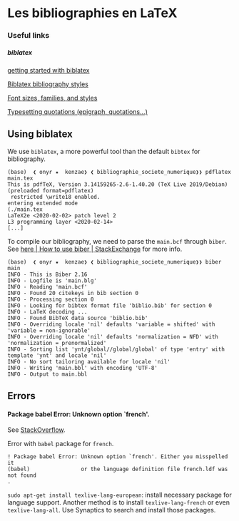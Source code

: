 # Les bibliographies en LaTeX

### Useful links

##### biblatex

[getting started with biblatex](https://www.overleaf.com/learn/latex/Articles/Getting_started_with_BibLaTeX)

[Biblatex bibliography styles](https://www.overleaf.com/learn/latex/Biblatex_bibliography_styles)

[Font sizes, families, and styles](https://www.overleaf.com/learn/latex/Font_sizes%2C_families%2C_and_styles#Font_sizes)

[Typesetting quotations (epigraph, quotations...)](https://www.overleaf.com/learn/latex/Typesetting_quotations)

## Using biblatex

We use `biblatex`, a more powerful tool than the default `bibtex` for bibliography.

```shell
(base)  ❮ onyr ★  kenzae❯ ❮ bibliographie_societe_numerique❯❯ pdflatex main.tex 
This is pdfTeX, Version 3.14159265-2.6-1.40.20 (TeX Live 2019/Debian) (preloaded format=pdflatex)
 restricted \write18 enabled.
entering extended mode
(./main.tex
LaTeX2e <2020-02-02> patch level 2
L3 programming layer <2020-02-14>
[...]
```

To compile our bibliography, we need to parse the `main.bcf` through `biber`. See [here | How to use biber | StackExchange](https://tex.stackexchange.com/questions/26516/how-to-use-biber) for more info.

```shell
(base)  ❮ onyr ★  kenzae❯ ❮ bibliographie_societe_numerique❯❯ biber main
INFO - This is Biber 2.16
INFO - Logfile is 'main.blg'
INFO - Reading 'main.bcf'
INFO - Found 20 citekeys in bib section 0
INFO - Processing section 0
INFO - Looking for bibtex format file 'biblio.bib' for section 0
INFO - LaTeX decoding ...
INFO - Found BibTeX data source 'biblio.bib'
INFO - Overriding locale 'nil' defaults 'variable = shifted' with 'variable = non-ignorable'
INFO - Overriding locale 'nil' defaults 'normalization = NFD' with 'normalization = prenormalized'
INFO - Sorting list 'ynt/global//global/global' of type 'entry' with template 'ynt' and locale 'nil'
INFO - No sort tailoring available for locale 'nil'
INFO - Writing 'main.bbl' with encoding 'UTF-8'
INFO - Output to main.bbl
```


## Errors

#### Package babel Error: Unknown option `french'.

See [StackOverflow](https://tex.stackexchange.com/questions/139700/package-babel-error-unknown-option-francais).

Error with `babel` package for `french`.

```shell
! Package babel Error: Unknown option `french'. Either you misspelled it
(babel)                or the language definition file french.ldf was not found
.
```

`sudo apt-get install texlive-lang-european`: install necessary package for language support. Another method is to install `texlive-lang-french` or even `texlive-lang-all`. Use Synaptics to search and install those packages.
